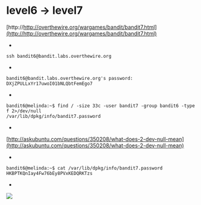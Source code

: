 # level6 -> level7


[http://http://overthewire.org/wargames/bandit/bandit7.html](http://http://overthewire.org/wargames/bandit/bandit7.html)

-

    ssh bandit6@bandit.labs.overthewire.org

-

    bandit6@bandit.labs.overthewire.org's password: DXjZPULLxYr17uwoI01bNLQbtFemEgo7

-

    bandit6@melinda:~$ find / -size 33c -user bandit7 -group bandit6 -type f 2>/dev/null
    /var/lib/dpkg/info/bandit7.password

-

[http://askubuntu.com/questions/350208/what-does-2-dev-null-mean](http://askubuntu.com/questions/350208/what-does-2-dev-null-mean)

-

    bandit6@melinda:~$ cat /var/lib/dpkg/info/bandit7.password
    HKBPTKQnIay4Fw76bEy8PVxKEDQRKTzs

-

![](http://i.imgur.com/dPOBJIT.png)

